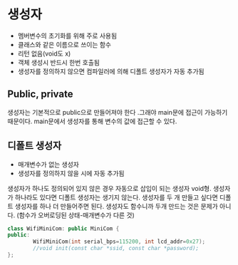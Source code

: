 # 생성자

- 멤버변수의 초기화를 위해 주로 사용됨
- 클래스와 같은 이름으로 쓰이는 함수
- 리턴 없음(void도 x)
- 객체 생성시 반드시 한번 호출됨
- 생성자를 정의하지 않으면 컴파일러에 의해 디폴트 생성자가 자동 추가됨

## Public, private

생성자는 기본적으로 public으로 만들어져야 한다 .그래야 main문에 접근이 가능하기 때문이다. main문에서 생성자를 통해 변수의 값에 접근할 수 있다. 

## 디폴트 생성자

- 매개변수가 없는 생성자
- 생성자를 정의하지 않을 시에 자동 추가됨

생성자가 하나도 정의되어 있지 않은 경우 자동으로 삽입이 되는 생성자 void형. 생성자가 하나라도 있다면 디폴트 생성자는 생기지 않는다. 생성자를 두 개 만들고 싶다면 디폴트 생성자를 하나 더 만들어주면 된다. 생성자도 함수니까 두개 만드는 것은 문제가 아니다. (함수가 오버로딩된 상태-매개변수가 다른 것)



~~~ c++
class WifiMiniCom: public MiniCom {
public:
		WifiMiniCom(int serial_bps=115200, int lcd_addr=0x27);
		//void init(const char *ssid, const char *password);
};
~~~


